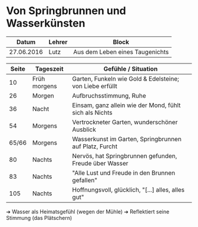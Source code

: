 # Von Springbrunnen und Wasserkünsten

Datum      | Lehrer | Block
-----------|--------|------
27.06.2016 | Lutz   | Aus dem Leben eines Taugenichts


Seite | Tageszeit    | Gefühle / Situation
---   | ---          | ---
10    | Früh morgens | Garten, Funkeln wie Gold & Edelsteine; von Liebe erfüllt
26    | Morgen       | Aufbruchsstimmung, Ruhe
36    | Nacht        | Einsam, ganz allein wie der Mond, fühlt sich als Nichts
54    | Morgens      | Vertrockneter Garten, wunderschöner Ausblick
65/66 | Morgens      | Wasserkunst im Garten, Springbrunnen auf Platz, Furcht
80    | Nachts       | Nervös, hat Springbrunnen gefunden, Freude über Wasser
83    | Nachts       | "Alle Lust und Freude in den Brunnen gefallen"
105   | Nachts       | Hoffnungsvoll, glücklich, "[...] alles, alles gut"

➔ Wasser als Heimatsgefühl (wegen der Mühle)
➔ Reflektiert seine Stimmung (das Plätschern)

